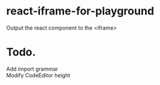 ﻿# react-iframe-for-playground
Output the react component to the &lt;iframe>

# Todo.
Add import grammar<br>
Modify CodeEditor height<br>
